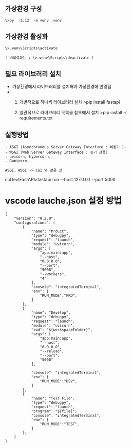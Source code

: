 ## 가상환경 구성
    \>py  -3.12  -m venv .venv

## 가상환경 활성화
    \>.venv\Scripts\activate

    ( 비활성화는 : \>.venv\Scripts\deactivate )

## 필요 라이브러리 설치
- 가상환경에서 라이브러리를 설치해야 가상환경에 반영됨
- 
    1) 개별적으로 하나씩 라이브러리 설치
        \>pip install fastapi

    2) 일관적으로 라이브러리 목록을 참조해서 설치
        \>pip install -r requirements.txt


## 실행방법
    - ASGI (Asynchronous Server Gateway Interface : 비동기 )-  
    - WSGI (Web Server Gateway Interface : 동기 전용)
    . uvicorn, hypercorn,
    . Gunicorn

    ASGI, WSGI -> CGI 와 같은 것

   c:\Dev\FastAPI>fastapi run --host 127.0.0.1 --port 5000

# vscode lauche.json 설정 방법
```
{
    "version": "0.2.0",
    "configurations": [
        {
            "name": "Prduct",
            "type": "debugpy",
            "request": "launch",
            "module": "uvicorn",
            "args": [
                "app.main:app",
                "--host",
                "0.0.0.0",
                "--port",
                "5000",
                "--workers",
                "4"                
            ],
            "console": "integratedTerminal",
            "env": {
                "RUN_MODE":"PRD",
            }
        },
        {
            "name": "Develop",
            "type": "debugpy",
            "request": "launch",
            "module": "uvicorn",
            "cwd": "${workspaceFolder}",
            "args": [
                "app.main:app",
                "--host",
                "0.0.0.0",
                "--reload",
                "--port",
                "5000"
            ],

            "console": "integratedTerminal",
            "env": {
                "RUN_MODE":"DEV",
            }
        },
        {
            "name": "Test File",
            "type": "debugpy",
            "request": "launch",
            "program": "${file}",
            "console": "integratedTerminal",
            "env": {
                "RUN_MODE":"TEST",
            }
        },
    ]
}

```

